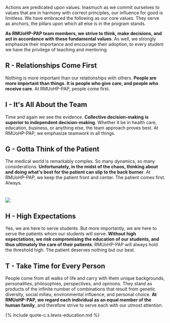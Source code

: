 
Actions are predicated upon values. Inasmuch as we commit ourselves to values that are in harmony with correct principles, our influence for good is limitless. <span class="highlight">We have embraced the following as our core values. They serve as anchors, the pillars upon which all else is in the program stands</span>.

**As RMUoHP-PAP team members, we strive to think, make decisions, and act in accordance with these fundamental values**. As well, <span class="highlight">we strongly emphasize their importance and encourage their adoption, to every student</span> we have the privilege of teaching and mentoring. 

## <span class="highlight-rgt">R</span> - Relationships Come First

Nothing is more important than our relationships with others. **People are more important than things. It is people who give care, and people who receive care**. <span class="highlight">At RMUoHP-PAP, people come first</span>.

## <span class="highlight-ih">I</span> - It's All About the Team

Time and again we see the evidence. **Collective decision-making is superior to independent decision-making**. Whether it be in health care, education, business, or anything else, the team approach proves best. <span class="highlight">At RMUoHP-PAP, we emphasize teamwork in all things</span>.

## <span class="highlight-rgt">G</span> - Gotta Think of the Patient

The medical world is remarkably complex. So many dynamics, so many considerations. **Unfortunately, in the midst of the chaos, thinking about and doing what's best for the patient can slip to the back burner**. <span class="highlight">At RMUoHP-PAP, we keep the patient front and center. The patient comes first</span>. <span class="highlight">Always</span>. 

<img src="{{site.imagepath}}/familymedicine.jpg" style="max-width:100%; margin-left:auto; margin-right:auto; margin-top:1.5rem;">

## <span class="highlight-ih">H</span> - High Expectations

Yes, we are here to serve students. But more importantly, we are here to serve the patients whom our students will serve. **Without high expectations, we risk compromising the education of our students, and thus ultimately the care of their patients**. <span class="highlight">RMUoHP-PAP will always hold the threshold high. The patient deserves nothing but our best</span>.

## <span class="highlight-rgt">T</span> - Take Time for Every Person

People come from all walks of life and carry with them unique backgrounds, personalities, philosophies, perspectives, and opinions. They stand as products of the infinite number of combinations that result from genetic diversity, social milieu, environmental influence, and personal choice. **At RMUoHP-PAP, we regard each individual as an equal member of the human family**, <span class="highlight">and therefore strive to serve each with our utmost attention</span>.

{% include quote-c.s.lewis-education.md %}